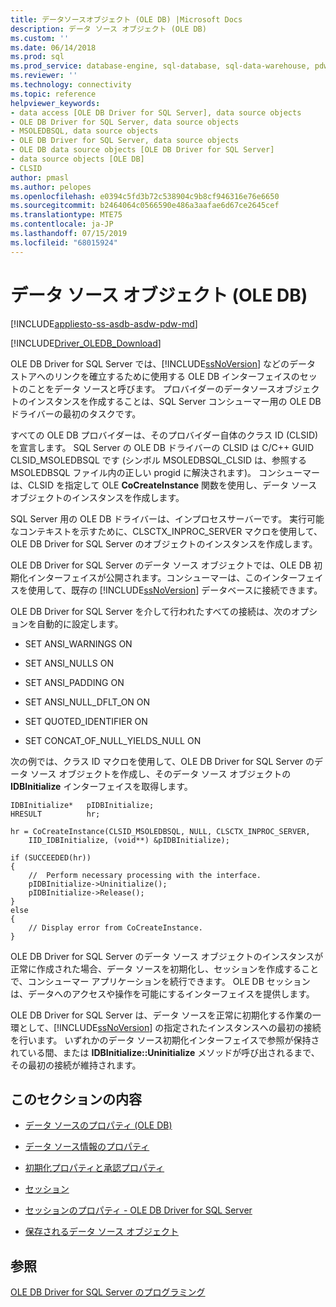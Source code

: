 ```yaml
---
title: データソースオブジェクト (OLE DB) |Microsoft Docs
description: データ ソース オブジェクト (OLE DB)
ms.custom: ''
ms.date: 06/14/2018
ms.prod: sql
ms.prod_service: database-engine, sql-database, sql-data-warehouse, pdw
ms.reviewer: ''
ms.technology: connectivity
ms.topic: reference
helpviewer_keywords:
- data access [OLE DB Driver for SQL Server], data source objects
- OLE DB Driver for SQL Server, data source objects
- MSOLEDBSQL, data source objects
- OLE DB Driver for SQL Server, data source objects
- OLE DB data source objects [OLE DB Driver for SQL Server]
- data source objects [OLE DB]
- CLSID
author: pmasl
ms.author: pelopes
ms.openlocfilehash: e0394c5fd3b72c538904c9b8cf946316e76e6650
ms.sourcegitcommit: b2464064c0566590e486a3aafae6d67ce2645cef
ms.translationtype: MTE75
ms.contentlocale: ja-JP
ms.lasthandoff: 07/15/2019
ms.locfileid: "68015924"
---
```

# <a name="data-source-objects-ole-db"></a>データ ソース オブジェクト (OLE DB)
[!INCLUDE[appliesto-ss-asdb-asdw-pdw-md](../../../includes/appliesto-ss-asdb-asdw-pdw-md.md)]

[!INCLUDE[Driver_OLEDB_Download](../../../includes/driver_oledb_download.md)]

  OLE DB Driver for SQL Server では、[!INCLUDE[ssNoVersion](../../../includes/ssnoversion-md.md)] などのデータ ストアへのリンクを確立するために使用する OLE DB インターフェイスのセットのことをデータ ソースと呼びます。 プロバイダーのデータソースオブジェクトのインスタンスを作成することは、SQL Server コンシューマー用の OLE DB ドライバーの最初のタスクです。  
  
 すべての OLE DB プロバイダーは、そのプロバイダー自体のクラス ID (CLSID) を宣言します。 SQL Server の OLE DB ドライバーの CLSID は C/C++ GUID CLSID_MSOLEDBSQL です (シンボル MSOLEDBSQL_CLSID は、参照する MSOLEDBSQL ファイル内の正しい progid に解決されます)。 コンシューマーは、CLSID を指定して OLE **CoCreateInstance** 関数を使用し、データ ソース オブジェクトのインスタンスを作成します。  
  
 SQL Server 用の OLE DB ドライバーは、インプロセスサーバーです。 実行可能なコンテキストを示すために、CLSCTX_INPROC_SERVER マクロを使用して、OLE DB Driver for SQL Server のオブジェクトのインスタンスを作成します。  
  
 OLE DB Driver for SQL Server のデータ ソース オブジェクトでは、OLE DB 初期化インターフェイスが公開されます。コンシューマーは、このインターフェイスを使用して、既存の [!INCLUDE[ssNoVersion](../../../includes/ssnoversion-md.md)] データベースに接続できます。  
  
 OLE DB Driver for SQL Server を介して行われたすべての接続は、次のオプションを自動的に設定します。  
  
-   SET ANSI_WARNINGS ON  
  
-   SET ANSI_NULLS ON  
  
-   SET ANSI_PADDING ON  
  
-   SET ANSI_NULL_DFLT_ON ON  
  
-   SET QUOTED_IDENTIFIER ON  
  
-   SET CONCAT_OF_NULL_YIELDS_NULL ON  
  
 次の例では、クラス ID マクロを使用して、OLE DB Driver for SQL Server のデータ ソース オブジェクトを作成し、そのデータ ソース オブジェクトの **IDBInitialize** インターフェイスを取得します。  
  
```  
IDBInitialize*   pIDBInitialize;  
HRESULT          hr;  
  
hr = CoCreateInstance(CLSID_MSOLEDBSQL, NULL, CLSCTX_INPROC_SERVER,  
    IID_IDBInitialize, (void**) &pIDBInitialize);  
  
if (SUCCEEDED(hr))  
{  
    //  Perform necessary processing with the interface.  
    pIDBInitialize->Uninitialize();  
    pIDBInitialize->Release();  
}  
else  
{  
    // Display error from CoCreateInstance.  
}  
```  
  
 OLE DB Driver for SQL Server のデータ ソース オブジェクトのインスタンスが正常に作成された場合、データ ソースを初期化し、セッションを作成することで、コンシューマー アプリケーションを続行できます。 OLE DB セッションは、データへのアクセスや操作を可能にするインターフェイスを提供します。  
  
 OLE DB Driver for SQL Server は、データ ソースを正常に初期化する作業の一環として、[!INCLUDE[ssNoVersion](../../../includes/ssnoversion-md.md)] の指定されたインスタンスへの最初の接続を行います。 いずれかのデータ ソース初期化インターフェイスで参照が保持されている間、または **IDBInitialize::Uninitialize** メソッドが呼び出されるまで、その最初の接続が維持されます。  
  
## <a name="in-this-section"></a>このセクションの内容  
  
-   [データ ソースのプロパティ &#40;OLE DB&#41;](../../oledb/ole-db-data-source-objects/data-source-properties-ole-db.md)  
  
-   [データ ソース情報のプロパティ](../../oledb/ole-db-data-source-objects/data-source-information-properties.md)  
  
-   [初期化プロパティと承認プロパティ](../../oledb/ole-db-data-source-objects/initialization-and-authorization-properties.md)  
  
-   [セッション](../../oledb/ole-db-data-source-objects/sessions.md)  
  
-   [セッションのプロパティ - OLE DB Driver for SQL Server](../../oledb/ole-db-data-source-objects/session-properties-oledb-driver-for-sql-server.md)  
  
-   [保存されるデータ ソース オブジェクト](../../oledb/ole-db-data-source-objects/persisted-data-source-objects.md)  
  
## <a name="see-also"></a>参照  
 [OLE DB Driver for SQL Server のプログラミング](../../oledb/ole-db/oledb-driver-for-sql-server-programming.md)  
  
  
